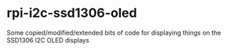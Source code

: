 # rpi-i2c-ssd1306-oled
Some copied/modified/extended bits of code for displaying things on the SSD1306 I2C OLED displays 
